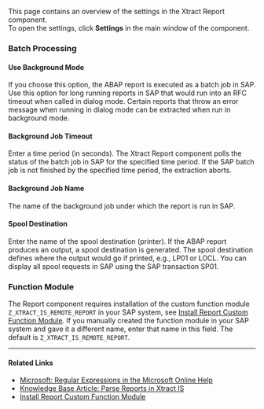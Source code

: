 This page contains an overview of the settings in the Xtract Report component.\
To open the settings, click ****Settings**** in the main window of the component.

### Batch Processing

#### Use Background Mode

If you choose this option, the ABAP report is executed as a batch job in SAP. Use this option for long running reports in SAP that would run into an RFC timeout when called in dialog mode. Certain reports that throw an error message when running in dialog mode can be extracted when run in background mode.

#### Background Job Timeout

Enter a time period (in seconds). The Xtract Report component polls the status of the batch job in SAP for the specified time period. If the SAP batch job is not finished by the specified time period, the extraction aborts.

#### Background Job Name

The name of the background job under which the report is run in SAP.

#### Spool Destination

Enter the name of the spool destination (printer). If the ABAP report produces an output, a spool destination is generated. The spool destination defines where the output would go if printed, e.g., LP01 or LOCL. You can display all spool requests in SAP using the SAP transaction SP01.

### Function Module

The Report component requires installation of the custom function module `Z_XTRACT_IS_REMOTE_REPORT` in your SAP system, see [Install Report Custom Function Module](../../setup-in-sap/custom-function-module-for-reports/). If you manually created the function module in your SAP system and gave it a different name, enter that name in this field. The default is `Z_XTRACT_IS_REMOTE_REPORT`.

______________________________________________________________________

#### Related Links

- [Microsoft: Regular Expressions in the Microsoft Online Help](http://msdn.microsoft.com/en-us/library/az24scfc.aspx)
- [Knowledge Base Article: Parse Reports in Xtract IS](../../../knowledge-base/parse-reports/)
- [Install Report Custom Function Module](../../setup-in-sap/custom-function-module-for-reports/)
